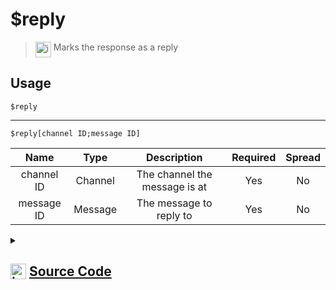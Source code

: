# $reply
> <img align="top" src="https://upload.wikimedia.org/wikipedia/commons/thumb/e/e4/Infobox_info_icon.svg/160px-Infobox_info_icon.svg.png?20150409153300" alt="image" width="25" height="auto"> Marks the response as a reply
## Usage
```
$reply
```
---
```
$reply[channel ID;message ID]
```
| Name | Type | Description | Required | Spread
| :---: | :---: | :---: | :---: | :---: |
channel ID | Channel | The channel the message is at | Yes | No
message ID | Message | The message to reply to | Yes | No
<details>
<summary>
    
## <img align="top" src="https://cdn4.iconfinder.com/data/icons/iconsimple-logotypes/512/github-512.png" alt="image" width="25" height="auto">  [Source Code](https://github.com/tryforge/ForgeScript-V2/blob/main/src/native/reply.ts)
    
</summary>
    
```ts
import { ArgType, NativeFunction, Return } from "../structures"

export default new NativeFunction({
    name: "$reply",
    version: "1.0.0",
    description: "Marks the response as a reply",
    unwrap: true,
    brackets: false,
    args: [
        {
            name: "channel ID",
            description: "The channel the message is at",
            rest: false,
            required: true,
            type: ArgType.Channel
        },
        {
            name: "message ID",
            description: "The message to reply to",
            rest: false,
            required: true,
            type: ArgType.Message,
            pointer: 0
        }
    ],
    execute(ctx, [ channel, message ]) {
        ctx.container.reference = (message ?? ctx.message)?.id
        return Return.success()
    },
})
```
    
</details>